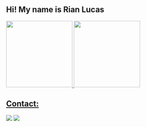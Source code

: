 ## Hi! My name is Rian Lucas

<!--
**Ripy93/Ripy93** is a ✨ _special_ ✨ repository because its `README.md` (this file) appears on your GitHub profile.

Here are some ideas to get you started:

- 🔭 I’m currently working on ...
- 🌱 I’m currently learning ...
- 👯 I’m looking to collaborate on ...
- 🤔 I’m looking for help with ...
- 💬 Ask me about ...
- 📫 How to reach me: ...
- 😄 Pronouns: ...
- ⚡ Fun fact: ...
-->

<div>
<a href="https://github.com/Ripy93">
<img loading="lazy" height="180em" src="https://github-readme-stats.vercel.app/api/top-langs/?username=Ripy93&layout=compact&langs_count=7&theme=dark"/>
<img loading="lazy" height="180em" src="https://github-readme-stats.vercel.app/api?username=Ripy93&show_icons=true&theme=dark&include_all_commits=true&count_private=true"/>
</div>

## Contact:

<div>
<a href = "mailto:rianlucas.sun@gmail.com"><img loading="lazy" src="https://img.shields.io/badge/Gmail-D14836?style=for-the-badge&logo=gmail&logoColor=white" target="_blank"></a>
<a href="(https://www.linkedin.com/in/rian-lucas-2669b2295/)" target="_blank"><img loading="lazy" src="https://img.shields.io/badge/-LinkedIn-%230077B5?style=for-the-badge&logo=linkedin&logoColor=white" target="_blank"></a>   
</div>
